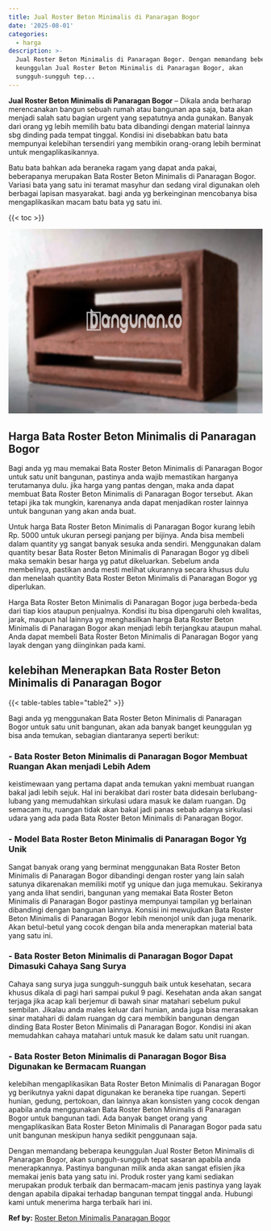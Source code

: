 ```yaml
---
title: Jual Roster Beton Minimalis di Panaragan Bogor
date: '2025-08-01'
categories:
  - harga
description: >-
  Jual Roster Beton Minimalis di Panaragan Bogor. Dengan memandang beberapa
  keunggulan Jual Roster Beton Minimalis di Panaragan Bogor, akan
  sungguh-sungguh tep...
---
```


**Jual Roster Beton Minimalis di Panaragan Bogor** – Dikala anda berharap merencanakan bangun sebuah rumah atau bangunan apa saja, bata akan menjadi salah satu bagian urgent yang sepatutnya anda gunakan. Banyak dari orang yg lebih memilih batu bata dibandingi dengan material lainnya sbg dinding pada tempat tinggal. Kondisi ini disebabkan batu bata mempunyai kelebihan tersendiri yang membikin orang-orang lebih berminat untuk mengaplikasikannya.

Batu bata bahkan ada beraneka ragam yang dapat anda pakai, beberapanya merupakan Bata Roster Beton Minimalis di Panaragan Bogor. Variasi bata yang satu ini teramat masyhur dan sedang viral digunakan oleh berbagai lapisan masyarakat. bagi anda yg berkeinginan mencobanya bisa mengaplikasikan macam batu bata yg satu ini.

{{< toc >}}

![Jual Roster Beton Minimalis di Panaragan Bogor](/images/bata-roster-minimalis-39.png)

## Harga Bata Roster Beton Minimalis di Panaragan Bogor

Bagi anda yg mau memakai Bata Roster Beton Minimalis di Panaragan Bogor untuk satu unit bangunan, pastinya anda wajib memastikan harganya terutamanya dulu. jika harga yang pantas dengan, maka anda dapat membuat Bata Roster Beton Minimalis di Panaragan Bogor tersebut. Akan tetapi jika tak mungkin, karenanya anda dapat menjadikan roster lainnya untuk bangunan yang akan anda buat.

Untuk harga Bata Roster Beton Minimalis di Panaragan Bogor kurang lebih Rp. 5000 untuk ukuran persegi panjang per bijinya. Anda bisa membeli dalam quantity yg sangat banyak sesuka anda sendiri. Menggunakan dalam quantity besar Bata Roster Beton Minimalis di Panaragan Bogor yg dibeli maka semakin besar harga yg patut dikeluarkan. Sebelum anda membelinya, pastikan anda mesti melihat ukurannya secara khusus dulu dan menelaah quantity Bata Roster Beton Minimalis di Panaragan Bogor yg diperlukan.

Harga Bata Roster Beton Minimalis di Panaragan Bogor juga berbeda-beda dari tiap kios ataupun penjualnya. Kondisi itu bisa dipengaruhi oleh kwalitas, jarak, maupun hal lainnya yg menghasilkan harga Bata Roster Beton Minimalis di Panaragan Bogor akan menjadi lebih terjangkau ataupun mahal. Anda dapat membeli Bata Roster Beton Minimalis di Panaragan Bogor yang layak dengan yang diinginkan pada kami.

## kelebihan Menerapkan Bata Roster Beton Minimalis di Panaragan Bogor

{{< table-tables table="table2" >}}

Bagi anda yg menggunakan Bata Roster Beton Minimalis di Panaragan Bogor untuk satu unit bangunan, akan ada banyak banget keunggulan yg bisa anda temukan, sebagian diantaranya seperti berikut:

### \- Bata Roster Beton Minimalis di Panaragan Bogor Membuat Ruangan Akan menjadi Lebih Adem

keistimewaan yang pertama dapat anda temukan yakni membuat ruangan bakal jadi lebih sejuk. Hal ini berakibat dari roster bata didesain berlubang-lubang yang memudahkan sirkulasi udara masuk ke dalam ruangan. Dg semacam itu, ruangan tidak akan bakal jadi panas sebab adanya sirkulasi udara yang ada pada Bata Roster Beton Minimalis di Panaragan Bogor.

### \- Model Bata Roster Beton Minimalis di Panaragan Bogor Yg Unik

Sangat banyak orang yang berminat menggunakan Bata Roster Beton Minimalis di Panaragan Bogor dibandingi dengan roster yang lain salah satunya dikarenakan memiliki motif yg unique dan juga memukau. Sekiranya yang anda lihat sendiri, bangunan yang memakai Bata Roster Beton Minimalis di Panaragan Bogor pastinya mempunyai tampilan yg berlainan dibandingi dengan bangunan lainnya. Konsisi ini mewujudkan Bata Roster Beton Minimalis di Panaragan Bogor lebih menonjol unik dan juga menarik. Akan betul-betul yang cocok dengan bila anda menerapkan material bata yang satu ini.

### \- Bata Roster Beton Minimalis di Panaragan Bogor Dapat Dimasuki Cahaya Sang Surya

Cahaya sang surya juga sungguh-sungguh baik untuk kesehatan, secara khusus dikala di pagi hari sampai pukul 9 pagi. Kesehatan anda akan sangat terjaga jika acap kali berjemur di bawah sinar matahari sebelum pukul sembilan. Jikalau anda males keluar dari hunian, anda juga bisa merasakan sinar matahari di dalam ruangan dg cara membikin bangunan dengan dinding Bata Roster Beton Minimalis di Panaragan Bogor. Kondisi ini akan memudahkan cahaya matahari untuk masuk ke dalam satu unit ruangan.

### \- Bata Roster Beton Minimalis di Panaragan Bogor Bisa Digunakan ke Bermacam Ruangan

kelebihan mengaplikasikan Bata Roster Beton Minimalis di Panaragan Bogor yg berikutnya yakni dapat digunakan ke beraneka tipe ruangan. Seperti hunian, gedung, pertokoan, dan lainnya akan konsisten yang cocok dengan apabila anda menggunakan Bata Roster Beton Minimalis di Panaragan Bogor untuk bangunan tadi. Ada banyak banget orang yang mengaplikasikan Bata Roster Beton Minimalis di Panaragan Bogor pada satu unit bangunan meskipun hanya sedikit penggunaan saja.

Dengan memandang beberapa keunggulan Jual Roster Beton Minimalis di Panaragan Bogor, akan sungguh-sungguh tepat sasaran apabila anda menerapkannya. Pastinya bangunan milik anda akan sangat efisien jika memakai jenis bata yang satu ini. Produk roster yang kami sediakan merupakan produk terbaik dan bermacam-macam jenis pastinya yang layak dengan apabila dipakai terhadap bangunan tempat tinggal anda. Hubungi kami untuk menerima harga terbaik hari ini.

**Ref by:** [Roster Beton Minimalis Panaragan Bogor](https://id.wikipedia.org/wiki/Roster)
